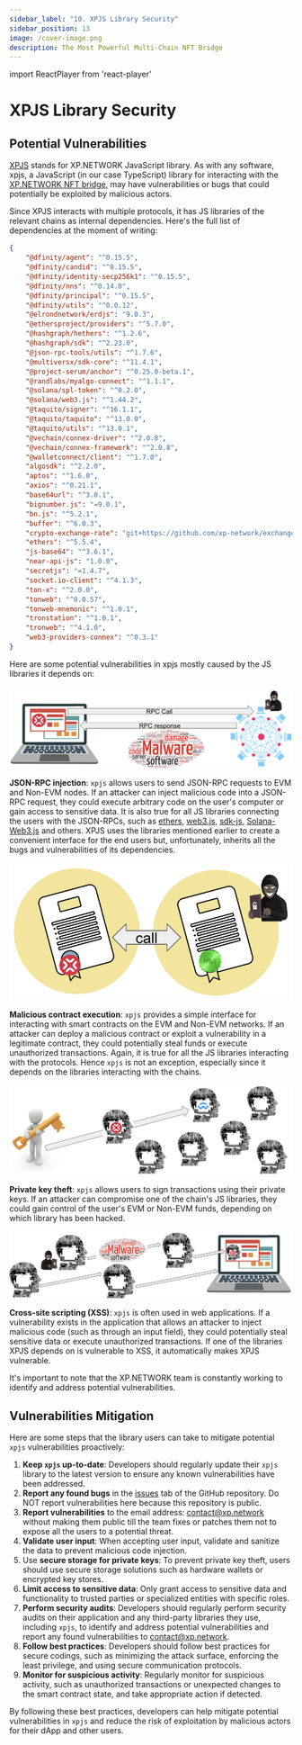 ```yaml
---
sidebar_label: "10. XPJS Library Security"
sidebar_position: 13
image: /cover-image.png
description: The Most Powerful Multi-Chain NFT Bridge
---
```


import ReactPlayer from 'react-player'

# XPJS Library Security

<ReactPlayer className="introduction-player" controls url='https://youtu.be/46Mwlo6GTso' />

## Potential Vulnerabilities

[XPJS](https://github.com/XP-NETWORK/xpjs/tree/bleeding-edge) stands for XP.NETWORK JavaScript library. As with any software, xpjs, a JavaScript (in our case TypeScript) library for interacting with the [XP.NETWORK NFT bridge](https://bridge.xp.network/#), may have vulnerabilities or bugs that could potentially be exploited by malicious actors. 

Since XPJS interacts with multiple protocols, it has JS libraries of the relevant chains as internal dependencies. Here's the full list of dependencies at the moment of writing:

```json
{
    "@dfinity/agent": "^0.15.5",
    "@dfinity/candid": "^0.15.5",
    "@dfinity/identity-secp256k1": "^0.15.5",
    "@dfinity/nns": "^0.14.0",
    "@dfinity/principal": "^0.15.5",
    "@dfinity/utils": "^0.0.12",
    "@elrondnetwork/erdjs": "9.0.3",
    "@ethersproject/providers": "^5.7.0",
    "@hashgraph/hethers": "^1.2.6",
    "@hashgraph/sdk": "^2.23.0",
    "@json-rpc-tools/utils": "^1.7.6",
    "@multiversx/sdk-core": "^11.4.1",
    "@project-serum/anchor": "^0.25.0-beta.1",
    "@randlabs/myalgo-connect": "^1.1.1",
    "@solana/spl-token": "^0.2.0",
    "@solana/web3.js": "^1.44.2",
    "@taquito/signer": "^16.1.1",
    "@taquito/taquito": "^13.0.0",
    "@taquito/utils": "^13.0.1",
    "@vechain/connex-driver": "^2.0.8",
    "@vechain/connex-framework": "^2.0.8",
    "@walletconnect/client": "^1.7.0",
    "algosdk": "^2.2.0",
    "aptos": "^1.6.0",
    "axios": "^0.21.1",
    "base64url": "^3.0.1",
    "bignumber.js": "=9.0.1",
    "bn.js": "^5.2.1",
    "buffer": "^6.0.3",
    "crypto-exchange-rate": "git+https://github.com/xp-network/exchange-rate#a2915673342ee33aedd1cb4a12b304c36f55fa15",
    "ethers": "^5.5.4",
    "js-base64": "^3.6.1",
    "near-api-js": "1.0.0",
    "secretjs": "=1.4.7",
    "socket.io-client": "^4.1.3",
    "ton-x": "^2.0.0",
    "tonweb": "^0.0.57",
    "tonweb-mnemonic": "^1.0.1",
    "tronstation": "^1.0.1",
    "tronweb": "^4.1.0",
    "web3-providers-connex": "^0.3.1"
}
```

Here are some potential vulnerabilities in xpjs mostly caused by the JS libraries it depends on:

![JSON-RPC](../../static/img/bridge3/RPC-Injection.png)

**JSON-RPC injection**: `xpjs` allows users to send JSON-RPC requests to EVM and Non-EVM nodes. If an attacker can inject malicious code into a JSON-RPC request, they could execute arbitrary code on the user's computer or gain access to sensitive data. It is also true for all JS libraries connecting the users with the JSON-RPCs, such as [ethers](https://docs.ethers.org/v6/), [web3.js](https://web3js.readthedocs.io/en/v1.8.2/), [sdk-js](https://docs.multiversx.com/sdk-and-tools/sdk-js/), [Solana-Web3.js](https://docs.solana.com/developing/clients/javascript-api) and others. XPJS uses the libraries mentioned earlier to create a convenient interface for the end users but, unfortunately, inherits all the bugs and vulnerabilities of its dependencies.

![Contract Malware](../../static/img/bridge3/Malicious-contract.png)

**Malicious contract execution**: `xpjs` provides a simple interface for interacting with smart contracts on the EVM and Non-EVM networks. If an attacker can deploy a malicious contract or exploit a vulnerability in a legitimate contract, they could potentially steal funds or execute unauthorized transactions. Again, it is true for all the JS libraries interacting with the protocols. Hence `xpjs` is not an exception, especially since it depends on the libraries interacting with the chains.

![Key Theft](../../static/img/bridge3/Private-key-theft.png)

**Private key theft**: `xpjs` allows users to sign transactions using their private keys. If an attacker can compromise one of the chain's JS libraries, they could gain control of the user's EVM or Non-EVM funds, depending on which library has been hacked.

![XSS](../../static/img/bridge3/XSS.png)

**Cross-site scripting (XSS)**: `xpjs` is often used in web applications. If a vulnerability exists in the application that allows an attacker to inject malicious code (such as through an input field), they could potentially steal sensitive data or execute unauthorized transactions. If one of the libraries XPJS depends on is vulnerable to XSS, it automatically makes XPJS vulnerable.

It's important to note that the XP.NETWORK team is constantly working to identify and address potential vulnerabilities.

## Vulnerabilities Mitigation

Here are some steps that the library users can take to mitigate potential `xpjs` vulnerabilities proactively:

1. **Keep `xpjs` up-to-date**: Developers should regularly update their `xpjs` library to the latest version to ensure any known vulnerabilities have been addressed.
2. **Report any found bugs** in the [issues](https://github.com/XP-NETWORK/xpjs/issues) tab of the GitHub repository. Do NOT report vulnerabilities here because this repository is public.
3. **Report vulnerabilities** to the email address: contact@xp.network without making them public till the team fixes or patches them not to expose all the users to a potential threat.
4. **Validate user input**: When accepting user input, validate and sanitize the data to prevent malicious code injection.
5. Use **secure storage for private keys**: To prevent private key theft, users should use secure storage solutions such as hardware wallets or encrypted key stores.
6. **Limit access to sensitive data**: Only grant access to sensitive data and functionality to trusted parties or specialized entities with specific roles.
7. **Perform security audits**: Developers should regularly perform security audits on their application and any third-party libraries they use, including `xpjs`, to identify and address potential vulnerabilities and report any found vulnerabilities to contact@xp.network.
8. **Follow best practices**: Developers should follow best practices for secure codings, such as minimizing the attack surface, enforcing the least privilege, and using secure communication protocols.
9. **Monitor for suspicious activity**: Regularly monitor for suspicious activity, such as unauthorized transactions or unexpected changes to the smart contract state, and take appropriate action if detected.

By following these best practices, developers can help mitigate potential vulnerabilities in `xpjs` and reduce the risk of exploitation by malicious actors for their dApp and other users.
